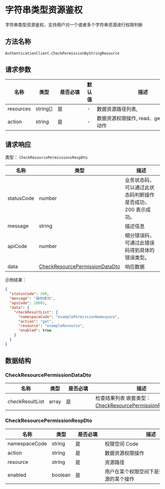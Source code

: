 # 字符串类型资源鉴权

<!--
  警告⚠️：
  不要直接修改该文档，
  https://github.com/Authing/authing-docs-factory
  使用该项目进行生成
-->

<LastUpdated />

字符串类型资源鉴权，支持用户对一个或者多个字符串资源进行权限判断

## 方法名称

`AuthenticationClient.CheckPermissionByStringResource`

## 请求参数

| 名称 | 类型 | <div style="width:80px">是否必填</div> | 默认值 | <div style="width:300px">描述</div> | <div style="width:200px"></div>示例值</div> |
| ---- | ---- | ---- | ---- | ---- | ---- |
| resources | string[] | 是 | - | 数据资源路径列表,  | `["exampleResource"]` |
| action | string | 是 | - | 数据资源权限操作, read、get、write 等动作  | `get` |




## 请求响应

类型： `CheckResourcePermissionsRespDto`

| 名称 | 类型 | 描述 |
| ---- | ---- | ---- |
| statusCode | number | 业务状态码，可以通过此状态码判断操作是否成功，200 表示成功。 |
| message | string | 描述信息 |
| apiCode | number | 细分错误码，可通过此错误码得到具体的错误类型。 |
| data | <a href="#CheckResourcePermissionDataDto">CheckResourcePermissionDataDto</a> | 响应数据 |



示例结果：

```json
{
  "statusCode": 200,
  "message": "操作成功",
  "apiCode": 20001,
  "data": {
    "checkResultList": {
      "namespaceCode": "examplePermissionNamespace",
      "action": "get",
      "resource": "exampleResource",
      "enabled": true
    }
  }
}
```

## 数据结构


### <a id="CheckResourcePermissionDataDto"></a> CheckResourcePermissionDataDto

| 名称 | 类型 | <div style="width:80px">是否必填</div> | <div style="width:300px">描述</div> | <div style="width:200px">示例值</div> |
| ---- |  ---- | ---- | ---- | ---- |
| checkResultList | array | 是 | 检查结果列表 嵌套类型：<a href="#CheckResourcePermissionRespDto">CheckResourcePermissionRespDto</a>。  |  |


### <a id="CheckResourcePermissionRespDto"></a> CheckResourcePermissionRespDto

| 名称 | 类型 | <div style="width:80px">是否必填</div> | <div style="width:300px">描述</div> | <div style="width:200px">示例值</div> |
| ---- |  ---- | ---- | ---- | ---- |
| namespaceCode | string | 是 | 权限空间 Code   |  `examplePermissionNamespace` |
| action | string | 是 | 数据资源权限操作   |  `get` |
| resource | string | 是 | 资源路径   |  `exampleResource` |
| enabled | boolean | 是 | 用户在某个权限空间下是否具有该数据资源的某个操作   |  `true` |



